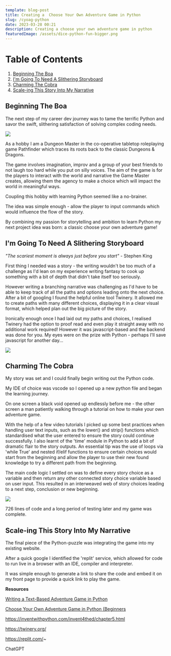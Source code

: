 ```yaml
---
template: blog-post
title: Creating a  Choose Your Own Adventure Game in Python
slug: /cyoag-python
date: 2023-03-28 00:21
description: Creating a choose your own adventure game in python
featuredImage: /assets/dice-python-fun-bigger.png
---
```

<!DOCTYPE html>

<html>
<head>
	<title>Table of Contents</title>
</head>
<body>
	<h1>Table of Contents</h1>
	<ol>
		<!-- Link to section 1: Beginning The Boa -->
		<li><a href="#section1">Beginning The Boa</a></li>
		<!-- Link to section 2:  I'm Going To Need A Slithering Storyboard -->
		<li><a href="#section2">I'm Going To Need A Slithering Storyboard</a></li>
		<!-- Link to section 3: Charming The Cobra -->
		<li><a href="#section3">Charming The Cobra</a></li>
		<!-- Link to section 4: Scale-ing This Story Into My Narrative -->
		<li><a href="#section4">Scale-ing This Story Into My Narrative</a></li>
	</ol>

<!--StartFragment-->

<!-- Section 1: Beginning The Boa --> 

<h2 id="section1">Beginning The Boa</h2> 

<p>

The next step of my career dev journey was to tame the terrific Python and savor the swift, slithering satisfaction of solving complex coding needs.

![](/assets/python-dev-plan.png)

A﻿s a hobby I am a Dungeon Master in the co-operative tabletop roleplaying game Pathfinder which traces its roots back to the classic Dungeons & Dragons.

The game involves imagination, improv and a group of your best friends to not laugh too hard while you put on silly voices. The aim of the game is for the players to interact with the world and narrative the Game Master creates, allowing them the agency to make a choice which will impact the world in meaningful ways.

Coupling this hobby with learning Python seemed like a no-brainer.

The idea was simple enough - allow the player to input commands which would influence the flow of the story.

By combining my passion for storytelling and ambition to learn Python my next project idea was born: a classic choose your own adventure game!

<!--StartFragment-->

<!-- Section 2: I'm Going To Need A Slithering Storyboard --> 

<h2 id="section2">I'm Going To Need A Slithering Storyboard </h2> 

<p>

 *"﻿The scariest moment is always just before you start" -* Stephen King

F﻿irst thing I needed was a story - the writing wouldn't be too much of a challenge as I'd lean on my experience writing fantasy to cook up something with a bit of depth that didn't take itself too seriously.

However writing a branching narrative was challenging as I'd have to be able to keep track of all the paths and options leading onto the next choice. After a bit of googling I found the helpful online tool Twinery. It allowed me to create paths with many different choices, displaying it in a clear visual format, which helped plan out the big picture of the story.

Ironically enough once I had laid out my paths and choices, I realised Twinery had the option to proof read and even play it straight away with no additional work required! However it was javascript-based and the backend was done for you. My eyes were on the prize with Python - perhaps I'll save javascript for another day...

![](/assets/storyboard.png)

<!--StartFragment-->

<!-- Section 3: Charming The Cobra --> 

<h2 id="section3">Charming The Cobra </h2> 

<p>

M﻿y story was set and I could finally begin writing out the Python code.

M﻿y IDE of choice was vscode so I opened up a new python file and began the learning journey.

O﻿n one screen a black void opened up endlessly before me - the other screen a man patiently walking through a tutorial on how to make your own adventure game.

W﻿ith the help of a few video tutorials I picked up some best practices when handling user text inputs, such as the lower() and strip() functions which standardised what the user entered to ensure the story could continue successfully. I also learnt of the 'time' module in Python to add a bit of dramatic flair to the story outputs. An essential tip was the use of loops via 'while True' and nested if/elif functions to ensure certain choices would start from the beginning and allow the player to use their new found knowledge to try a different path from the beginning.

T﻿he main code logic I settled on was to define every story choice as a variable and then return any other connected story choice variable based on user input. This resulted in an interweaved web of story choices leading to a next step, conclusion or new beginning.

![](/assets/total_code_size.png)

7﻿26 lines of code and a long period of testing later and my game was complete.

<!--StartFragment-->

<!-- Section 4: Scale-ing This Story Into My Narrative --> 

<h2 id="section4">Scale-ing This Story Into My Narrative</h2> 

<p>

T﻿he final piece of the Python-puzzle was integrating the game into my existing website.

A﻿fter a quick google I identified the 'replit' service, which allowed for code to run live in a browser with an IDE, compiler and interpreter.

It was simple enough to generate a link to share the code and embed it on my front page to provide a quick link to play the game.





**R﻿esources**

[W﻿riting a Text-Based Adventure Game in Python](https://youtu.be/miuHrP2O7Jw)

[C﻿hoose Your Own Adventure Game in Python (Beginners](https://youtu.be/DEcFCn2ubSg)

<https://inventwithpython.com/invent4thed/chapter5.html>

https://twinery.org/

https://replit.com/~

C﻿hatGPT